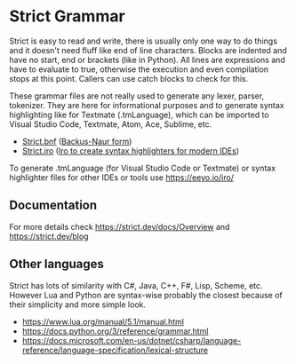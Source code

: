 # Strict Grammar

Strict is easy to read and write, there is usually only one way to do things and it doesn't need fluff like end of line characters. Blocks are indented and have no start, end or brackets (like in Python). All lines are expressions and have to evaluate to true, otherwise the execution and even compilation stops at this point. Callers can use catch blocks to check for this.

These grammar files are not really used to generate any lexer, parser, tokenizer. They are here for informational purposes and to generate syntax highlighting like for Textmate (.tmLanguage), which can be imported to Visual Studio Code, Textmate, Atom, Ace, Sublime, etc.

* [Strict.bnf](/Strict.bnf) ([Backus-Naur form](https://en.wikipedia.org/wiki/Backus%E2%80%93Naur_form))
* [Strict.iro](/Strict.iro) ([Iro to create syntax highlighters for modern IDEs](https://medium.com/@model_train/creating-universal-syntax-highlighters-with-iro-549501698fd2))

To generate .tmLanguage (for Visual Studio Code or Textmate) or syntax highlighter files for other IDEs or tools use https://eeyo.io/iro/

## Documentation

For more details check https://strict.dev/docs/Overview and https://strict.dev/blog

## Other languages

Strict has lots of similarity with C#, Java, C++, F#, Lisp, Scheme, etc. However Lua and Python are syntax-wise probably the closest because of their simplicity and more simple look.
* https://www.lua.org/manual/5.1/manual.html
* https://docs.python.org/3/reference/grammar.html
* https://docs.microsoft.com/en-us/dotnet/csharp/language-reference/language-specification/lexical-structure